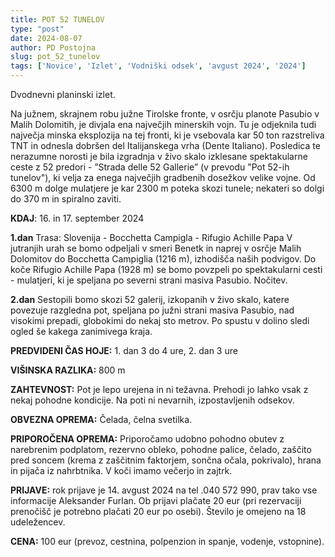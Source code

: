 ```yaml
---
title: POT 52 TUNELOV
type: "post"
date: 2024-08-07
author: PD Postojna
slug: pot_52_tunelov
tags: ['Novice', 'Izlet', 'Vodniški odsek', 'avgust 2024', '2024']
---
```


Dvodnevni planinski izlet.

Na južnem, skrajnem robu južne Tirolske fronte, v osrčju planote Pasubio v Malih Dolomitih, je divjala ena največjih minerskih vojn. Tu je odjeknila tudi največja minska eksplozija na tej fronti, ki je vsebovala kar 50 ton razstreliva TNT in odnesla dobršen del Italijanskega vrha (Dente Italiano). Posledica te nerazumne norosti je bila izgradnja v živo skalo izklesane spektakularne ceste z 52 predori - ”Strada delle 52 Gallerie” (v prevodu "Pot 52-ih tunelov"), ki velja za enega največjih gradbenih dosežkov velike vojne. Od 6300 m dolge mulatjere je kar 2300 m poteka skozi tunele; nekateri so dolgi do 370 m in spiralno zaviti.

**KDAJ**: 16. in 17. september 2024

**1.dan**
Trasa: Slovenija - Bocchetta Campigla - Rifugio Achille Papa
V jutranjih urah se bomo odpeljali v smeri Benetk in naprej v osrčje Malih Dolomitov do Bocchetta Campiglia (1216 m), izhodišča naših podvigov.
Do koče Rifugio Achille Papa (1928 m) se bomo povzpeli po spektakularni cesti - mulatjeri, ki je speljana po severni strani masiva Pasubio. Nočitev.

**2.dan**
Sestopili bomo skozi 52 galerij, izkopanih v živo skalo, katere povezuje razgledna pot, speljana po južni strani masiva Pasubio, nad
visokimi prepadi, globokimi do nekaj sto metrov. Po spustu v dolino sledi ogled še kakega zanimivega kraja.

**PREDVIDENI ČAS HOJE:** 1. dan 3 do 4 ure, 2. dan 3 ure

**VIŠINSKA RAZLIKA:** 800 m

**ZAHTEVNOST:** Pot je lepo urejena in ni težavna. Prehodi jo lahko vsak z nekaj pohodne kondicije. Na poti ni nevarnih, izpostavljenih odsekov.

**OBVEZNA OPREMA:** Čelada, čelna svetilka.

**PRIPOROČENA OPREMA:** Priporočamo udobno pohodno obutev z narebrenim podplatom, rezervno obleko, pohodne palice, čelado, zaščito pred soncem (krema z
zaščitnim faktorjem, sončna očala, pokrivalo), hrana in pijača iz nahrbtnika. V koči imamo večerjo in zajtrk.

**PRIJAVE:** rok prijave je 14. avgust 2024 na tel .040 572 990, prav tako vse informacije Aleksander Furlan. Ob prijavi plačate 20 eur (pri rezervaciji prenočišč je potrebno plačati 20 eur po osebi). Število je omejeno na 18 udeležencev.

**CENA:** 100 eur (prevoz, cestnina, polpenzion in spanje, vodenje, vstopnine).